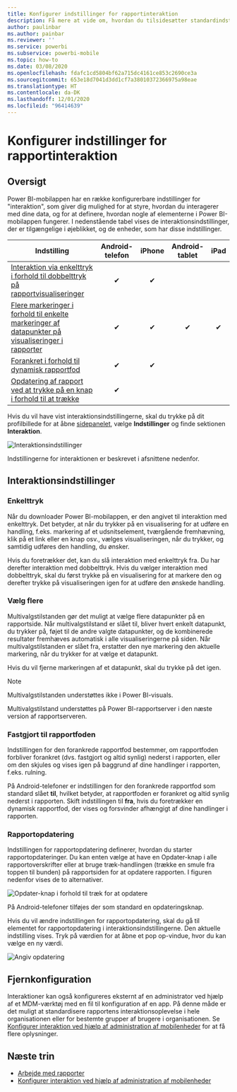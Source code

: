 ```yaml
---
title: Konfigurer indstillinger for rapportinteraktion
description: Få mere at vide om, hvordan du tilsidesætter standardindstillingerne for interaktion for rapporter.
author: paulinbar
ms.author: painbar
ms.reviewer: ''
ms.service: powerbi
ms.subservice: powerbi-mobile
ms.topic: how-to
ms.date: 03/08/2020
ms.openlocfilehash: fdafc1cd5804bf62a715dc4161ce853c2690ce3a
ms.sourcegitcommit: 653e18d7041d3dd1cf7a38010372366975a98eae
ms.translationtype: HT
ms.contentlocale: da-DK
ms.lasthandoff: 12/01/2020
ms.locfileid: "96414639"
---
```

# <a name="configure-report-interaction-settings"></a>Konfigurer indstillinger for rapportinteraktion

## <a name="overview"></a>Oversigt

Power BI-mobilappen har en række konfigurerbare indstillinger for "interaktion", som giver dig mulighed for at styre, hvordan du interagerer med dine data, og for at definere, hvordan nogle af elementerne i Power BI-mobilappen fungerer. I nedenstående tabel vises de interaktionsindstillinger, der er tilgængelige i øjeblikket, og de enheder, som har disse indstillinger.

| Indstilling | Android-telefon | iPhone | Android-tablet  | iPad |
|---------|:-:|:-:|:-:|:-:|
| [Interaktion via enkelttryk i forhold til dobbelttryk på rapportvisualiseringer](#single-tap) |✔|✔|||
| [Flere markeringer i forhold til enkelte markeringer af datapunkter på visualiseringer i rapporter](#multi-select) |✔|✔|✔|✔|
| [Forankret i forhold til dynamisk rapportfod](#docked-report-footer) |✔|✔|||
| [Opdatering af rapport ved at trykke på en knap i forhold til at trække](#report-refresh) |✔||||

Hvis du vil have vist interaktionsindstillingerne, skal du trykke på dit profilbillede for at åbne [sidepanelet](./mobile-apps-home-page.md#header), vælge **Indstillinger** og finde sektionen **Interaktion**.

![Interaktionsindstillinger](./media/mobile-app-interaction-settings/powerbi-mobile-app-interactions-section.png)

Indstillingerne for interaktionen er beskrevet i afsnittene nedenfor.

## <a name="interaction-settings"></a>Interaktionsindstillinger

### <a name="single-tap"></a>Enkelttryk
Når du downloader Power BI-mobilappen, er den angivet til interaktion med enkelttryk. Det betyder, at når du trykker på en visualisering for at udføre en handling, f.eks. markering af et udsnitselement, tværgående fremhævning, klik på et link eller en knap osv., vælges visualiseringen, når du trykker, og samtidig udføres den handling, du ønsker.

Hvis du foretrækker det, kan du slå interaktion med enkelttryk fra. Du har derefter interaktion med dobbelttryk. Hvis du vælger interaktion med dobbelttryk, skal du først trykke på en visualisering for at markere den og derefter trykke på visualiseringen igen for at udføre den ønskede handling.

### <a name="multi-select"></a>Vælg flere

Multivalgstilstanden gør det muligt at vælge flere datapunkter på en rapportside. Når multivalgstilstand er slået til, bliver hvert enkelt datapunkt, du trykker på, føjet til de andre valgte datapunkter, og de kombinerede resultater fremhæves automatisk i alle visualiseringerne på siden. Når multivalgstilstanden er slået fra, erstatter den nye markering den aktuelle markering, når du trykker for at vælge et datapunkt.

Hvis du vil fjerne markeringen af et datapunkt, skal du trykke på det igen.

>[!NOTE]
>Multivalgstilstanden understøttes ikke i Power BI-visuals.
>
>Multivalgstilstand understøttes på Power BI-rapportserver i den næste version af rapportserveren.

### <a name="docked-report-footer"></a>Fastgjort til rapportfoden

Indstillingen for den forankrede rapportfod bestemmer, om rapportfoden forbliver forankret (dvs. fastgjort og altid synlig) nederst i rapporten, eller om den skjules og vises igen på baggrund af dine handlinger i rapporten, f.eks. rulning.

På Android-telefoner er indstillingen for den forankrede rapportfod som standard slået **til**, hvilket betyder, at rapportfoden er forankret og altid synlig nederst i rapporten. Skift indstillingen til **fra**, hvis du foretrækker en dynamisk rapportfod, der vises og forsvinder afhængigt af dine handlinger i rapporten.

### <a name="report-refresh"></a>Rapportopdatering

Indstillingen for rapportopdatering definerer, hvordan du starter rapportopdateringer. Du kan enten vælge at have en Opdater-knap i alle rapportoverskrifter eller at bruge træk-handlingen (trække en smule fra toppen til bunden) på rapportsiden for at opdatere rapporten. I figuren nedenfor vises de to alternativer. 

![Opdater-knap i forhold til træk for at opdatere](./media/mobile-app-interaction-settings/powerbi-mobile-app-interactions-refresh-button-versus-pull.png)

På Android-telefoner tilføjes der som standard en opdateringsknap.

Hvis du vil ændre indstillingen for rapportopdatering, skal du gå til elementet for rapportopdatering i interaktionsindstillingerne. Den aktuelle indstilling vises. Tryk på værdien for at åbne et pop op-vindue, hvor du kan vælge en ny værdi.

![Angiv opdatering](./media/mobile-app-interaction-settings/powerbi-mobile-app-interactions-set-refresh.png)

## <a name="remote-configuration"></a>Fjernkonfiguration

Interaktioner kan også konfigureres eksternt af en administrator ved hjælp af et MDM-værktøj med en fil til konfiguration af en app. På denne måde er det muligt at standardisere rapportens interaktionsoplevelse i hele organisationen eller for bestemte grupper af brugere i organisationen. Se [Konfigurer interaktion ved hjælp af administration af mobilenheder](./mobile-app-configuration.md) for at få flere oplysninger.


## <a name="next-steps"></a>Næste trin
* [Arbejde med rapporter](./mobile-reports-in-the-mobile-apps.md#interact-with-reports)
* [Konfigurer interaktion ved hjælp af administration af mobilenheder](./mobile-app-configuration.md)
